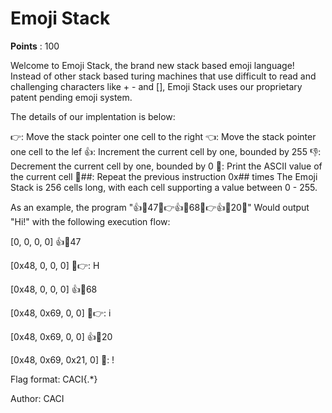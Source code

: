 # Emoji Stack
**Points** : 100

Welcome to Emoji Stack, the brand new stack based emoji language! Instead of other stack based turing machines that use difficult to read and challenging characters like + - and [], Emoji Stack uses our proprietary patent pending emoji system.

The details of our implentation is below:

👉: Move the stack pointer one cell to the right
👈: Move the stack pointer one cell to the lef
👍: Increment the current cell by one, bounded by 255
👎: Decrement the current cell by one, bounded by 0
💬: Print the ASCII value of the current cell
🔁##: Repeat the previous instruction 0x## times
The Emoji Stack is 256 cells long, with each cell supporting a value between 0 - 255.

As an example, the program "👍🔁47💬👉👍🔁68💬👉👍🔁20💬" Would output "Hi!" with the following execution flow:

[0, 0, 0, 0] 👍🔁47

[0x48, 0, 0, 0] 💬👉: H

[0x48, 0, 0, 0] 👍🔁68

[0x48, 0x69, 0, 0] 💬👉: i

[0x48, 0x69, 0, 0] 👍🔁20

[0x48, 0x69, 0x21, 0] 💬: !

Flag format: CACI{.*}

Author: CACI